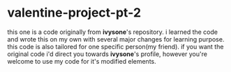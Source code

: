 # valentine-project-pt-2
this one is a code originally from **ivysone**'s repository.
i learned the code and wrote this on my own with several major changes for learning purpose.
this code is also tailored for one specific person(my friend).
if you want the original code i'd direct you towards **ivysone**'s profile, however you're welcome to use my code for it's modified elements.
